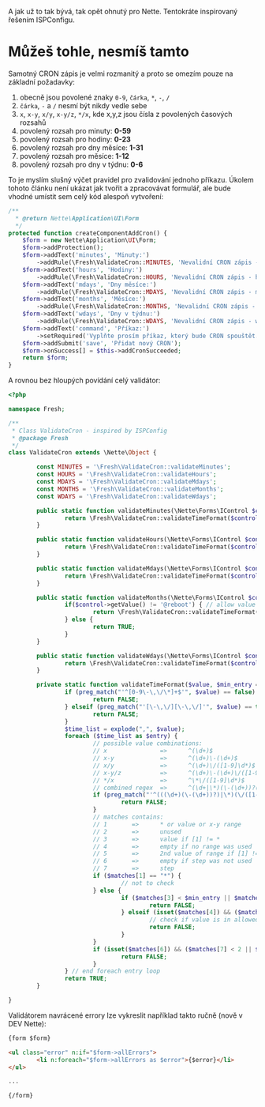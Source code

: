 A jak už to tak bývá, tak opět ohnutý pro Nette. Tentokráte inspirovaný řešením ISPConfigu.

# Můžeš tohle, nesmíš tamto


Samotný CRON zápis je velmi rozmanitý a proto se omezím pouze na základní požadavky:

1.  obecně jsou povolené znaky <code>0-9</code>, <code>čárka</code>, <code>*</code>, <code>-</code>, <code>/</code>
2.  <code>čárka</code>, <code>-</code> a <code>/</code> nesmí být nikdy vedle sebe
3.  <code>x</code>, <code>x-y</code>, <code>x/y</code>, <code>x-y/z</code>, <code>*/x</code>, kde x,y,z jsou čísla z povolených časových rozsahů
4.  povolený rozsah pro minuty: <strong>0-59</strong>
5.  povolený rozsah pro hodiny: <strong>0-23</strong>
6.  povolený rozsah pro dny měsíce: <strong>1-31</strong>
7.  povolený rozsah pro měsíce: <strong>1-12</strong>
8.  povolený rozsah pro dny v týdnu: <strong>0-6</strong>

To je myslím slušný výčet pravidel pro zvalidování jednoho příkazu.
Úkolem tohoto článku není ukázat jak tvořit a zpracovávat formulář, ale bude vhodné
umístit sem celý kód alespoň vytvoření:

```php
/**
  * @return Nette\Application\UI\Form
  */
protected function createComponentAddCron() {
	$form = new Nette\Application\UI\Form;
	$form->addProtection();
	$form->addText('minutes', 'Minuty:')
		->addRule(\Fresh\ValidateCron::MINUTES, 'Nevalidní CRON zápis - minuty.');
	$form->addText('hours', 'Hodiny:')
		->addRule(\Fresh\ValidateCron::HOURS, 'Nevalidní CRON zápis - hodiny.');
	$form->addText('mdays', 'Dny měsíce:')
		->addRule(\Fresh\ValidateCron::MDAYS, 'Nevalidní CRON zápis - mdays.');
	$form->addText('months', 'Měsíce:')
		->addRule(\Fresh\ValidateCron::MONTHS, 'Nevalidní CRON zápis - měsíce.');
	$form->addText('wdays', 'Dny v týdnu:')
		->addRule(\Fresh\ValidateCron::WDAYS, 'Nevalidní CRON zápis - wdays.');
	$form->addText('command', 'Příkaz:')
		->setRequired('Vyplňte prosím příkaz, který bude CRON spouštět.');
	$form->addSubmit('save', 'Přidat nový CRON');
	$form->onSuccess[] = $this->addCronSucceeded;
	return $form;
}
```

A rovnou bez hloupých povídání celý validátor:

```php
<?php

namespace Fresh;

/**
 * Class ValidateCron - inspired by ISPConfig
 * @package Fresh
 */
class ValidateCron extends \Nette\Object {

        const MINUTES = '\Fresh\ValidateCron::validateMinutes';
        const HOURS = '\Fresh\ValidateCron::validateHours';
        const MDAYS = '\Fresh\ValidateCron::validateMdays';
        const MONTHS = '\Fresh\ValidateCron::validateMonths';
        const WDAYS = '\Fresh\ValidateCron::validateWdays';

        public static function validateMinutes(\Nette\Forms\IControl $control) {
                return \Fresh\ValidateCron::validateTimeFormat($control->getValue(), 0, 59);
        }

        public static function validateHours(\Nette\Forms\IControl $control) {
                return \Fresh\ValidateCron::validateTimeFormat($control->getValue(), 0, 23);
        }

        public static function validateMdays(\Nette\Forms\IControl $control) {
                return \Fresh\ValidateCron::validateTimeFormat($control->getValue(), 1, 31);
        }

        public static function validateMonths(\Nette\Forms\IControl $control) {
                if($control->getValue() != '@reboot') { // allow value @reboot in month field
                        return \Fresh\ValidateCron::validateTimeFormat($control->getValue(), 1, 12);
                } else {
                        return TRUE;
                }
        }

        public static function validateWdays(\Nette\Forms\IControl $control) {
                return \Fresh\ValidateCron::validateTimeFormat($control->getValue(), 0, 6);
        }

        private static function validateTimeFormat($value, $min_entry = 0, $max_entry = 0) {
                if (preg_match("'^[0-9\-\,\/\*]+$'", $value) == false) { // allowed characters are 0-9, comma, *, -, /
                        return FALSE;
                } elseif (preg_match("'[\-\,\/][\-\,\/]'", $value) == true) { // comma, - and / never stand together
                        return FALSE;
                }
                $time_list = explode(",", $value);
                foreach ($time_list as $entry) {
                        // possible value combinations:
                        // x               =>      ^(\d+)$
                        // x-y             =>      ^(\d+)\-(\d+)$
                        // x/y             =>      ^(\d+)\/([1-9]\d*)$
                        // x-y/z           =>      ^(\d+)\-(\d+)\/([1-9]\d*)$
                        // */x             =>      ^\*\/([1-9]\d*)$
                        // combined regex  =>      ^(\d+|\*)(\-(\d+))?(\/([1-9]\d*))?$
                        if (preg_match("'^(((\d+)(\-(\d+))?)|\*)(\/([1-9]\d*))?$'", $entry, $matches) == false) {
                                return FALSE;
                        }
                        // matches contains:
                        // 1       =>      * or value or x-y range
                        // 2       =>      unused
                        // 3       =>      value if [1] != *
                        // 4       =>      empty if no range was used
                        // 5       =>      2nd value of range if [1] != * and range was used
                        // 6       =>      empty if step was not used
                        // 7       =>      step
                        if ($matches[1] == "*") {
                                // not to check
                        } else {
                                if ($matches[3] < $min_entry || $matches[3] > $max_entry) { // check if value is in allowed range
                                        return FALSE;
                                } elseif (isset($matches[4]) && ($matches[5] < $min_entry || $matches[5] > $max_entry || $matches[5] <= $matches[3])) {
                                        // check if value is in allowed range and not less or equal to first value
                                        return FALSE;
                                }
                        }
                        if (isset($matches[6]) && ($matches[7] < 2 || $matches[7] > $max_entry - 1)) { // check if step value is valid
                                return FALSE;
                        }
                } // end foreach entry loop
                return TRUE;
        }

}
```

Validátorem navrácené errory lze vykreslit například takto ručně (nově v DEV Nette):

```html
{form $form}

<ul class="error" n:if="$form->allErrors">
        <li n:foreach="$form->allErrors as $error">{$error}</li>
</ul>

...

{/form}
```